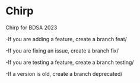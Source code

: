 # Chirp

Chirp for BDSA 2023


-If you are adding a feature, create a branch feat/<feat-name>

-If you are fixing an issue, create a branch fix/<fix-name>

-If you are testing a feature, create a branch testing/<feat-name>

-If a version is old, create a branch deprecated/<old-deprecated-version-name>


